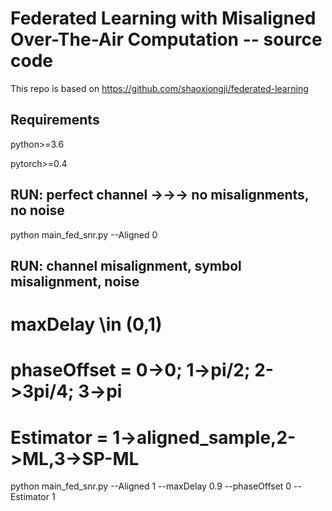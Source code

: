 # Federated Learning with Misaligned Over-The-Air Computation -- source code

This repo is based on https://github.com/shaoxiongji/federated-learning


## Requirements
python>=3.6

pytorch>=0.4

## RUN: perfect channel ->->-> no misalignments, no noise
python main_fed_snr.py --Aligned 0

## RUN: channel misalignment, symbol misalignment, noise
# maxDelay \in (0,1)
# phaseOffset = 0->0; 1->pi/2; 2->3pi/4; 3->pi
# Estimator = 1->aligned_sample,2->ML,3->SP-ML
python main_fed_snr.py --Aligned 1 --maxDelay 0.9 --phaseOffset 0 --Estimator 1



